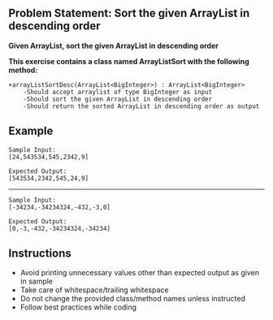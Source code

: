 ## Problem Statement: Sort the given ArrayList in descending order ##

**Given ArrayList, sort the given ArrayList in descending order**

**This exercise contains a class named ArrayListSort with the following method:**


    +arrayListSortDesc(ArrayList<BigInteger>) : ArrayList<BigInteger>
        -Should accept arraylist of type BigInteger as input
        -Should sort the given ArrayList in descending order
        -Should return the sorted ArrayList in descending order as output
        
      
## Example
    Sample Input:
    [24,543534,545,2342,9]
    
    Expected Output:   
    [543534,2342,545,24,9]
--------------------------------------------------------
    Sample Input:
    [-34234,-34234324,-432,-3,0]
    
    Expected Output:
    [0,-3,-432,-34234324,-34234]
    
## Instructions
- Avoid printing unnecessary values other than expected output as given in sample
- Take care of whitespace/trailing whitespace
- Do not change the provided class/method names unless instructed
- Follow best practices while coding